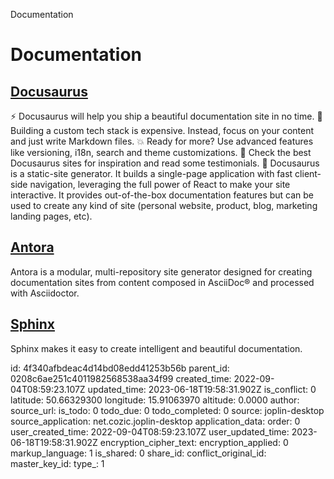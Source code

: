 Documentation

# Documentation

## [**Docusaurus**](https://docusaurus.io/)
⚡️ Docusaurus will help you ship a beautiful documentation site in no time.
💸 Building a custom tech stack is expensive. Instead, focus on your content and just write Markdown files.
💥 Ready for more? Use advanced features like versioning, i18n, search and theme customizations.
💅 Check the best Docusaurus sites for inspiration and read some testimonials.
🧐 Docusaurus is a static-site generator. It builds a single-page application with fast client-side navigation, leveraging the full power of React to make your site interactive. It provides out-of-the-box documentation features but can be used to create any kind of site (personal website, product, blog, marketing landing pages, etc).

## [**Antora**](https://antora.org/)
Antora is a modular, multi-repository site generator designed for creating documentation sites from content composed in AsciiDoc® and processed with Asciidoctor.

## [Sphinx](https://www.sphinx-doc.org/en/master/)
Sphinx makes it easy to create intelligent and beautiful documentation.

id: 4f340afbdeac4d14bd08edd41253b56b
parent_id: 0208c6ae251c4011982568538aa34f99
created_time: 2022-09-04T08:59:23.107Z
updated_time: 2023-06-18T19:58:31.902Z
is_conflict: 0
latitude: 50.66329300
longitude: 15.91063970
altitude: 0.0000
author: 
source_url: 
is_todo: 0
todo_due: 0
todo_completed: 0
source: joplin-desktop
source_application: net.cozic.joplin-desktop
application_data: 
order: 0
user_created_time: 2022-09-04T08:59:23.107Z
user_updated_time: 2023-06-18T19:58:31.902Z
encryption_cipher_text: 
encryption_applied: 0
markup_language: 1
is_shared: 0
share_id: 
conflict_original_id: 
master_key_id: 
type_: 1
